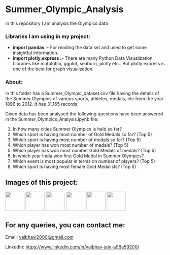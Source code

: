# Summer_Olympic_Analysis
In this repository I am analysis the Olympics data
### Libraries I am using in my project:
- **import pandas   :-** For reading the data set and used to get some insightful information.
- **import plotly.express   :-** There are many Python Data Visualization Libraries like matplotlib, ggplot, seaborn, plotly etc.. But plotly express is one of the best for graph visualization.

### About:
In this folder has a Summer_Olympic_dataset.csv file having the details of the Summer Olympics of various sports, athletes, medals, etc from the year 1896 to 2012. It has 31,165 records

Given data has been analysed the following questions have been answered in the Summer_Olympics_Analysis.ipynb file:

1. In how many cities Summer Olympics is held so far?
2. Which sport is having most number of Gold Medals so far? (Top 5)
3. Which sport is having most number of medals so far? (Top 5)
4. Which player has won most number of medals? (Top 5)
5. Which player has won most number Gold Medals of medals? (Top 5)
6. In which year India won first Gold Medal in Summer Olympics?
7. Which event is most popular in terms on number of players? (Top 5)
8. Which sport is having most female Gold Medalists? (Top 5)

## Images of this project:
<code><img height="60" src="https://user-images.githubusercontent.com/89255942/132957540-88864478-0ccd-4490-9fc6-9f0ba008696d.png"></code>
<code><img height="60" src="https://user-images.githubusercontent.com/89255942/132957543-17b9849e-48bc-4d96-a92b-73160a1de456.png"></code>
<code><img height="60" src="https://user-images.githubusercontent.com/89255942/132957545-0a9722e6-272c-4c8e-af9f-da07fc5ca94a.png"></code>
<code><img height="60" src="https://user-images.githubusercontent.com/89255942/132957546-aeac6a2b-5458-4041-9824-a1ec2dd31aad.png"></code>
<code><img height="60" src="https://user-images.githubusercontent.com/89255942/132957547-38749e57-37b9-4fbd-b7f7-25656f949bdb.png"></code>
<code><img height="60" src="https://user-images.githubusercontent.com/89255942/132957549-1659d4ed-ac1e-4e1e-9368-f7ee6f807fd6.png"></code>

## For any queries, you can contact me:
Email: vaibhavj2000@gmail.com

LinkedIn: https://www.linkedin.com/in/vaibhav-jain-a96a59200/
